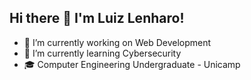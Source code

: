 ## Hi there 👋 I'm Luiz Lenharo!

- 🔭 I’m currently working on Web Development
- 🌱 I’m currently learning Cybersecurity
- 🎓 Computer Engineering Undergraduate - Unicamp
<!--
**luizlenharo/luizlenharo** is a ✨ _special_ ✨ repository because its `README.md` (this file) appears on your GitHub profile.

Here are some ideas to get you started:

- 🔭 I’m currently working on ...
- 🌱 I’m currently learning ...
- 👯 I’m looking to collaborate on ...
- 🤔 I’m looking for help with ...
- 💬 Ask me about ...
- 📫 How to reach me: ...
- 😄 Pronouns: ...
- ⚡ Fun fact: ...
-->
